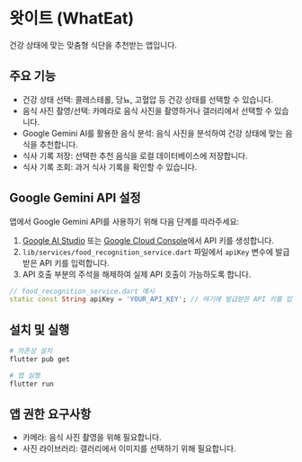 # 왓이트 (WhatEat)

건강 상태에 맞는 맞춤형 식단을 추천받는 앱입니다.

## 주요 기능

- 건강 상태 선택: 콜레스테롤, 당뇨, 고혈압 등 건강 상태를 선택할 수 있습니다.
- 음식 사진 촬영/선택: 카메라로 음식 사진을 촬영하거나 갤러리에서 선택할 수 있습니다.
- Google Gemini AI를 활용한 음식 분석: 음식 사진을 분석하여 건강 상태에 맞는 음식을 추천합니다.
- 식사 기록 저장: 선택한 추천 음식을 로컬 데이터베이스에 저장합니다.
- 식사 기록 조회: 과거 식사 기록을 확인할 수 있습니다.

## Google Gemini API 설정

앱에서 Google Gemini API를 사용하기 위해 다음 단계를 따라주세요:

1. [Google AI Studio](https://makersuite.google.com/app/apikey) 또는 [Google Cloud Console](https://console.cloud.google.com/)에서 API 키를 생성합니다.
2. `lib/services/food_recognition_service.dart` 파일에서 `apiKey` 변수에 발급받은 API 키를 입력합니다.
3. API 호출 부분의 주석을 해제하여 실제 API 호출이 가능하도록 합니다.

```dart
// food_recognition_service.dart 예시
static const String apiKey = 'YOUR_API_KEY'; // 여기에 발급받은 API 키를 입력하세요
```

## 설치 및 실행

```bash
# 의존성 설치
flutter pub get

# 앱 실행
flutter run
```

## 앱 권한 요구사항

- 카메라: 음식 사진 촬영을 위해 필요합니다.
- 사진 라이브러리: 갤러리에서 이미지를 선택하기 위해 필요합니다.
